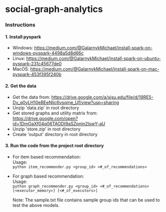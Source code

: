# social-graph-analytics

### Instructions
#### 1. Install pyspark
  - Windows: https://medium.com/@GalarnykMichael/install-spark-on-windows-pyspark-4498a5d8d66c
  - Linux: https://medium.com/@GalarnykMichael/install-spark-on-ubuntu-pyspark-231c45677de0
  - MacOS: https://medium.com/@GalarnykMichael/install-spark-on-mac-pyspark-453f395f240b

#### 2. Get the data
  - Get the data from: https://drive.google.com/a/sjsu.edu/file/d/19RE5-Dv_q0yLH10eBEeNlic6vsqme_Uf/view?usp=sharing
  - Unzip 'data.zip' in root directory
  - Get stored graphs and utility matrix from: https://drive.google.com/open?id=1DmOaXf04q06TAODt9aSZpnin2lswY-aU
  - Unzip 'store.zip' in root directory
  - Create 'output' directory in root directory

#### 3. Run the code from the project root directory
  - For item based recommendation:<br/> 
    Usage:<br/> 
    `python item_recommender.py <group_id> <#_of_recommendations>`
    
  - For graph based recommendation:<br/> 
    Usage:<br/> 
    `python graph_recommender.py <group_id> <#_of_recommendations> [<executor_memory>] [<#_of_executors>]`
    
    Note: The sample.txt file contains sample group ids that can be used to test the above models.
